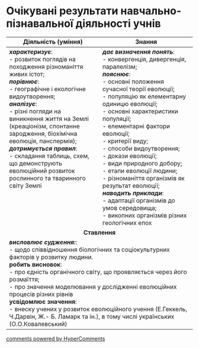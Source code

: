 <div id="hypercomments_widget" class="js-hypercomments-widget invisible"></div>

# Очікувані результати навчально-пізнавальної діяльності учнів

<table>
  <tr>
    <td width="50%" align="center"><b>Діяльність (уміння)</b></td>
    <td width="50%" align="center"><b>Знання</b></td>
  </tr>
<tbody>
  <tr>
<td width="50%" style="vertical-align:top !important;">
<b><i>характеризує</i></b>:<br>
- розвиток поглядів на походження різноманіття живих істот;<br>
<b><i>порівнює</i></b>:<br>
- географічне і екологічне видоутворення;<br>
<b><i>аналізує</i></b>: <br>
- різні погляди на виникнення життя на Землі (креаціонізм, спонтанне зародження, біохімічна еволюція, панспермія); <br>
<b><i>дотримується правил</i></b>: <br>
- складання таблиць, схем, що демонструють еволюційний розвиток рослинного та тваринного світу Землі

</td>
<td width="50%" style="vertical-align:top !important;">
<b><i>дає визначення понять</i></b>: <br>
- конвергенція, дивергенція, паралелізм;<br>
<b><i>пояснює</i></b>:<br>
- основні положення сучасної теорії еволюції;<br>
- популяцію як елементарну одиницю еволюції;<br>
- основні характеристики популяції;<br>
- елементарні фактори еволюції;<br>
- критерії виду;<br>
- способи видоутворення;<br>
- докази еволюції;<br>
- види природного добору;<br>
- етапи еволюції людини;<br>
- різноманіття організмів як результат еволюції;<br>
<b><i>наводить приклади</i></b>:<br>
- адаптації організмів до умов середовища;<br>
- викопних організмів різних геологічних епох

</td>
  </tr>
    <tr>
<td align="center" colspan="2" width="100%" style="vertical-align:top !important;">
<b>Ставлення</b>
</td>
  </tr>
    <tr>
<td colspan="2" width="100%" style="vertical-align:top !important;">
<b><i> висловлює судження:</i></b>:<br>
- щодо співвідношення біологічних та соціокультурних факторів у розвитку людини. <br>
<b>робить висновок</b>:<br>
- про єдність органічного світу, що проявляється через його розмаїття;<br>
- про значення моделювання у дослідженні еволюційних процесів різних рівнів<br>
<b>усвідомлює значення</b>:<br>
- внеску учених у розвиток еволюційного учення (Е.Геккель, Ч.Дарвін, Ж.- Б. Ламарк та ін.), в тому числі українських (О.О.Ковалевський)



</td>
  </tr>
</table>

<div class="js-hypercomments-container">
<a href="http://hypercomments.com" class="hc-link" title="comments widget">comments powered by HyperComments</a>
</div>